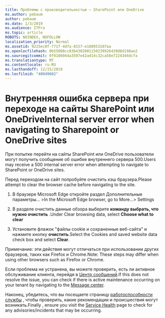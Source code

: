 ```yaml
---
title: Проблемы с производительностью — SharePoint или OneDrive
ms.author: pebaum
author: pebaum
ms.date: 1/3/2019
ms.audience: ITPro
ms.topic: article
ROBOTS: NOINDEX, NOFOLLOW
localization_priority: Normal
ms.assetid: 9225ec0f-771f-4d7a-8157-e188953107aa
ms.openlocfilehash: 0b55008cc83b4302801150239926439d8d198ae2
ms.sourcegitcommit: 0f0186044a3597e42ad14c32ca58e7224344dcfa
ms.translationtype: MT
ms.contentlocale: ru-RU
ms.lasthandoff: 12/15/2019
ms.locfileid: "40049602"
---
```

# <a name="internal-server-error-when-navigating-to-sharepoint-or-onedrive-sites"></a><span data-ttu-id="a3619-102">Внутренняя ошибка сервера при переходе на сайты SharePoint или OneDrive</span><span class="sxs-lookup"><span data-stu-id="a3619-102">Internal server error when navigating to Sharepoint or OneDrive sites</span></span>

<span data-ttu-id="a3619-103">При попытке перейти на сайты SharePoint или OneDrive пользователи могут получить сообщение об ошибке внутреннего сервера 500.</span><span class="sxs-lookup"><span data-stu-id="a3619-103">Users may receive a 500 internal server error when attempting to navigate to SharePoint or OneDrive sites.</span></span> 

<span data-ttu-id="a3619-104">Перед переходом на сайт попробуйте очистить кэш браузера.</span><span class="sxs-lookup"><span data-stu-id="a3619-104">Please attempt to clear the browser cache before navigating to the site.</span></span>


1. <span data-ttu-id="a3619-105">В браузере Microsoft Edge откройте раздел Дополнительные параметры... ></span><span class="sxs-lookup"><span data-stu-id="a3619-105">In the Microsoft Edge browser, go to More...> Settings</span></span>

2. <span data-ttu-id="a3619-106">В разделе очистить данные обзора выберите **команду выбрать, что нужно очистить** .</span><span class="sxs-lookup"><span data-stu-id="a3619-106">Under Clear browsing data, select **Choose what to clear**</span></span>

3. <span data-ttu-id="a3619-107">Установите флажок "файлы cookie и сохраненные веб-сайта" и нажмите кнопку **очистить**.</span><span class="sxs-lookup"><span data-stu-id="a3619-107">Select the Cookies and saved website data check box and select **Clear**.</span></span>

<span data-ttu-id="a3619-108">Примечание: эти действия могут отличаться при использовании других браузеров, таких как Firefox и Chrome.</span><span class="sxs-lookup"><span data-stu-id="a3619-108">Note: These steps may differ when using other browsers such as Firefox or Chrome.</span></span>

<span data-ttu-id="a3619-109">Если проблема не устранена, вы можете проверить, есть ли активное обслуживание клиента, перейдя в [Центр сообщений](https://portal.office.com/adminportal/home#/MessageCenter).</span><span class="sxs-lookup"><span data-stu-id="a3619-109">If this does not resolve the issue, you can check if there is active maintenance occurring on your tenant by navigating to the [Message center](https://portal.office.com/adminportal/home#/MessageCenter).</span></span>

<span data-ttu-id="a3619-110">Наконец, убедитесь, что вы посещаете страницу [работоспособности службы](https://portal.office.com/adminportal/home#/servicehealth) , чтобы проверить, какие рекомендации и происшествия могут возникать.</span><span class="sxs-lookup"><span data-stu-id="a3619-110">Finally , ensure you visit the [Service Health](https://portal.office.com/adminportal/home#/servicehealth) page to check for any advisories/incidents that may be occurring.</span></span>

